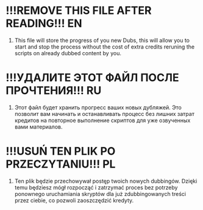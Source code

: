 # !!!REMOVE THIS FILE AFTER READING!!! EN

1. This file will store the progress of you new Dubs, this will allow you to start and stop the process without the cost of extra credits reruning the scripts on already dubbed content by you.

# !!!УДАЛИТЕ ЭТОТ ФАЙЛ ПОСЛЕ ПРОЧТЕНИЯ!!! RU

1. Этот файл будет хранить прогресс ваших новых дубляжей. Это позволит вам начинать и останавливать процесс без лишних затрат кредитов на повторное выполнение скриптов для уже озвученных вами материалов.

# !!!USUŃ TEN PLIK PO PRZECZYTANIU!!! PL

1. Ten plik będzie przechowywał postęp twoich nowych dubbingów. Dzięki temu będziesz mógł rozpocząć i zatrzymać proces bez potrzeby ponownego uruchamiania skryptów dla już zdubbingowanych treści przez ciebie, co pozwoli zaoszczędzić kredyty.

